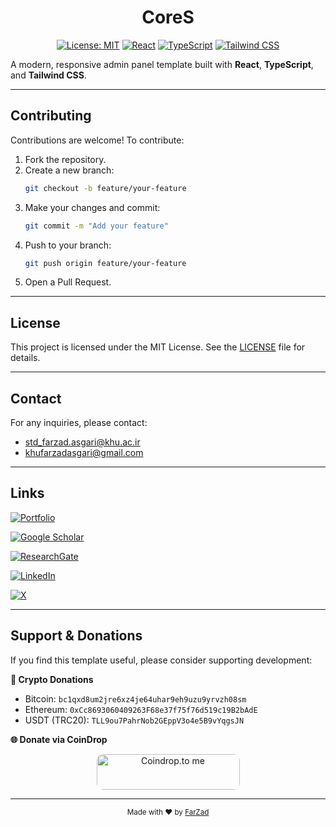<h1 align="center">
CoreS
</h1>

<div align="center">

[![License: MIT](https://img.shields.io/badge/License-MIT-yellow.svg?style=for-the-badge)](https://github.com/farzadasgari/cores/blob/main/LICENSE)
[![React](https://img.shields.io/badge/React-20232A?style=for-the-badge&logo=react&logoColor=61DAFB)](https://reactjs.org/)
[![TypeScript](https://img.shields.io/badge/TypeScript-007ACC?style=for-the-badge&logo=typescript&logoColor=white)](https://www.typescriptlang.org/)
[![Tailwind CSS](https://img.shields.io/badge/TailwindCSS-38B2AC?style=for-the-badge&logo=tailwind-css&logoColor=white)](https://tailwindcss.com/)

</div>

A modern, responsive admin panel template built with **React**, **TypeScript**, and **Tailwind CSS**.

---

## Contributing

Contributions are welcome! To contribute:

1. Fork the repository.
2. Create a new branch:
   ```bash
   git checkout -b feature/your-feature
   ```
3. Make your changes and commit:
   ```bash
   git commit -m "Add your feature"
   ```
4. Push to your branch:
   ```bash
   git push origin feature/your-feature
   ```
5. Open a Pull Request.

---

## License

This project is licensed under the MIT License. See the [LICENSE](https://github.com/farzadasgari/cores/blob/main/LICENSE) file for details.

---

## Contact

For any inquiries, please contact:
- std_farzad.asgari@khu.ac.ir
- khufarzadasgari@gmail.com

---


## Links

[![Portfolio](https://img.shields.io/badge/Portfolio-000?style=for-the-badge&logo=ko-fi&logoColor=white)](https://farzadasgari.ir/)

[![Google Scholar](https://img.shields.io/badge/Google%20Scholar-4285F4?style=for-the-badge&logo=googlescholar&logoColor=fff)](https://scholar.google.com/citations?user=Rhue_kkAAAAJ&hl=en)

[![ResearchGate](https://img.shields.io/badge/ResearchGate-0CB?style=for-the-badge&logo=researchgate&logoColor=fff)](https://www.researchgate.net/profile/Farzad-Asgari)

[![LinkedIn](https://img.shields.io/badge/LinkedIn-0A66C2?style=for-the-badge&logo=linkedin&logoColor=white)](https://www.linkedin.com/in/farzad-asgari/)

[![X](https://img.shields.io/badge/X-000?style=for-the-badge&logo=x&logoColor=white)](https://x.com/farzad_asg)

---

## Support & Donations

If you find this template useful, please consider supporting development:

**💸 Crypto Donations**
- Bitcoin: `bc1qxd8um2jre6xz4je64uhar9eh9uzu9yrvzh08sm`
- Ethereum: `0xCc8693060409263F68e37f75f76d519c19B2bAdE`
- USDT (TRC20): `TLL9ou7PahrNob2GEppV3o4e5B9vYqgsJN`

**🌐 Donate via CoinDrop**

<p align="center">
  <a href="https://coindrop.to/farzadasgari" target="_blank">
    <img src="https://coindrop.to/embed-button.png" style="border-radius: 10px; height: 57px !important;width: 229px !important;" alt="Coindrop.to me">
  </a>
</p>

---

<div align="center">
  <sub>Made with ❤️ by <a href="https://github.com/farzadasgari">FarZad</a></sub>
</div>
